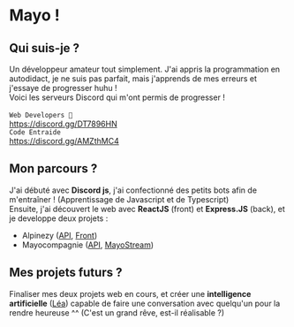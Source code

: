 # Mayo !
## Qui suis-je ?
Un développeur amateur tout simplement. J'ai appris la programmation en autodidact, je ne suis pas parfait, mais j'apprends de mes erreurs et j'essaye de progresser huhu !
<br/>
Voici les serveurs Discord qui m'ont permis de progresser !
<br/>
<br/>
`Web Developers 🥥`
<br/>
https://discord.gg/DT7896HN
<br/>
`Code Entraide`
<br/>
https://discord.gg/AMZthMC4
## Mon parcours ?
J'ai débuté avec __Discord js__, j'ai confectionné des petits bots afin de m'entraîner ! (Apprentissage de Javascript et de Typescript)
<br/>
Ensuite, j'ai découvert le web avec __ReactJS__ (front) et __Express.JS__ (back), et je developpe deux projets :
- Alpinezy (<a href='https://github.com/mayo56/Alpinezy-api'>API</a>, <a href='https://github.com/mayo56/Alpinezy-react'>Front</a>)
- Mayocompagnie (<a href='https://github.com/mayo56/MayoCompagnieAPI'>API</a>, <a href='https://github.com/mayo56/MayoStreamReact'>MayoStream</a>)
## Mes projets futurs ?
Finaliser mes deux projets web en cours, et créer une __intelligence artificielle__ (<a href='https://github.com/mayo56/Lea'>Léa</a>) capable de faire une conversation avec quelqu'un pour la rendre heureuse ^^
(C'est un grand rêve, est-il réalisable ?)

